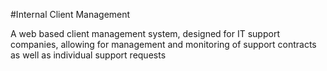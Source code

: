 #Internal Client Management

A web based client management system, designed for IT support companies, allowing for management and monitoring of support contracts as well as individual support requests
